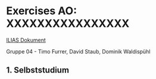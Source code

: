 # Exercises AO: XXXXXXXXXXXXXXXX

[ILIAS Dokument]()

Gruppe 04 - Timo Furrer, David Staub, Dominik Waldispühl

## 1. Selbststudium
